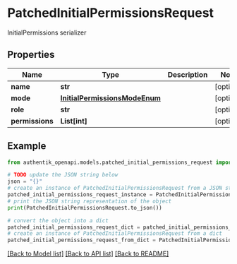 # PatchedInitialPermissionsRequest

InitialPermissions serializer

## Properties

Name | Type | Description | Notes
------------ | ------------- | ------------- | -------------
**name** | **str** |  | [optional] 
**mode** | [**InitialPermissionsModeEnum**](InitialPermissionsModeEnum.md) |  | [optional] 
**role** | **str** |  | [optional] 
**permissions** | **List[int]** |  | [optional] 

## Example

```python
from authentik_openapi.models.patched_initial_permissions_request import PatchedInitialPermissionsRequest

# TODO update the JSON string below
json = "{}"
# create an instance of PatchedInitialPermissionsRequest from a JSON string
patched_initial_permissions_request_instance = PatchedInitialPermissionsRequest.from_json(json)
# print the JSON string representation of the object
print(PatchedInitialPermissionsRequest.to_json())

# convert the object into a dict
patched_initial_permissions_request_dict = patched_initial_permissions_request_instance.to_dict()
# create an instance of PatchedInitialPermissionsRequest from a dict
patched_initial_permissions_request_from_dict = PatchedInitialPermissionsRequest.from_dict(patched_initial_permissions_request_dict)
```
[[Back to Model list]](../README.md#documentation-for-models) [[Back to API list]](../README.md#documentation-for-api-endpoints) [[Back to README]](../README.md)


